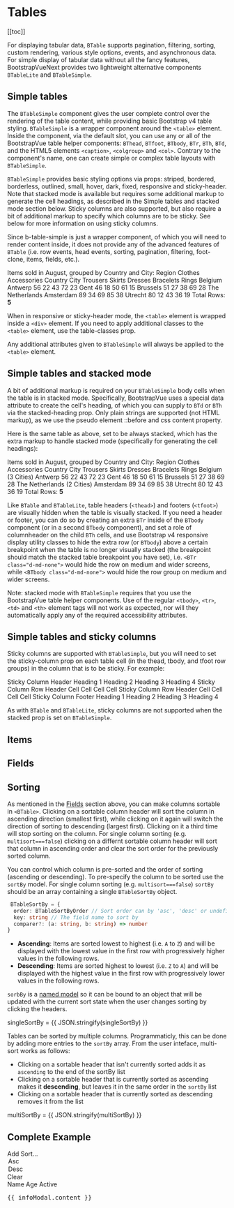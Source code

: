 # Tables

<ClientOnly>
  <Teleport to=".bd-toc">

[[toc]]

  </Teleport>
</ClientOnly>

<div class="lead mb-5">

For displaying tabular data, `BTable` supports pagination, filtering, sorting, custom rendering, various style options, events, and asynchronous data. For simple display of tabular data without all the fancy features, BootstrapVueNext provides two lightweight alternative components `BTableLite` and `BTableSimple`.

</div>

## Simple tables

The `BTableSimple` component gives the user complete control over the rendering of the table content, while providing basic Bootstrap v4 table styling. `BTableSimple` is a wrapper component around the `<table>` element. Inside the component, via the default slot, you can use any or all of the BootstrapVue table helper components: `BThead`, `BTfoot`, `BTbody`, `BTr`, `BTh`, `BTd`, and the HTML5 elements `<caption>`, `<colgroup>` and `<col>`. Contrary to the component's name, one can create simple or complex table layouts with `BTableSimple`.

`BTableSimple` provides basic styling options via props: striped, bordered, borderless, outlined, small, hover, dark, fixed, responsive and sticky-header. Note that stacked mode is available but requires some additional markup to generate the cell headings, as described in the Simple tables and stacked mode section below. Sticky columns are also supported, but also require a bit of additional markup to specify which columns are to be sticky. See below for more information on using sticky columns.

Since b-table-simple is just a wrapper component, of which you will need to render content inside, it does not provide any of the advanced features of `BTable` (i.e. row events, head events, sorting, pagination, filtering, foot-clone, items, fields, etc.).

<HighlightCard>
  <BTableSimple hover small caption-top responsive>
    <caption>Items sold in August, grouped by Country and City:</caption>
    <colgroup><col><col></colgroup>
    <colgroup><col><col><col></colgroup>
    <colgroup><col><col></colgroup>
    <BThead head-variant="dark">
      <BTr>
        <BTh colspan="2">Region</BTh>
        <BTh colspan="3">Clothes</BTh>
        <BTh colspan="2">Accessories</BTh>
      </BTr>
      <BTr>
        <BTh>Country</BTh>
        <BTh>City</BTh>
        <BTh>Trousers</BTh>
        <BTh>Skirts</BTh>
        <BTh>Dresses</BTh>
        <BTh>Bracelets</BTh>
        <BTh>Rings</BTh>
      </BTr>
    </BThead>
    <BTbody>
      <BTr>
        <BTh rowspan="3">Belgium</BTh>
        <BTh class="text-end">Antwerp</BTh>
        <BTd>56</BTd>
        <BTd>22</BTd>
        <BTd>43</BTd>
        <BTd variant="success">72</BTd>
        <BTd>23</BTd>
      </BTr>
      <BTr>
        <BTh class="text-end">Gent</BTh>
        <BTd>46</BTd>
        <BTd variant="warning">18</BTd>
        <BTd>50</BTd>
        <BTd>61</BTd>
        <BTd variant="danger">15</BTd>
      </BTr>
      <BTr>
        <BTh class="text-end">Brussels</BTh>
        <BTd>51</BTd>
        <BTd>27</BTd>
        <BTd>38</BTd>
        <BTd>69</BTd>
        <BTd>28</BTd>
      </BTr>
      <BTr>
        <BTh rowspan="2">The Netherlands</BTh>
        <BTh class="text-end">Amsterdam</BTh>
        <BTd variant="success">89</BTd>
        <BTd>34</BTd>
        <BTd>69</BTd>
        <BTd>85</BTd>
        <BTd>38</BTd>
      </BTr>
      <BTr>
        <BTh class="text-end">Utrecht</BTh>
        <BTd>80</BTd>
        <BTd variant="danger">12</BTd>
        <BTd>43</BTd>
        <BTd>36</BTd>
        <BTd variant="warning">19</BTd>
      </BTr>
    </BTbody>
    <BTfoot>
      <BTr>
        <BTd colspan="7" variant="secondary" class="text-end">
          Total Rows: <b>5</b>
        </BTd>
      </BTr>
    </BTfoot>
  </BTableSimple>
  <template #html>

```vue-html
<BTableSimple hover small caption-top responsive>
  <caption>
    Items sold in August, grouped by Country and City:
  </caption>
  <colgroup>
    <col />
    <col />
  </colgroup>
  <colgroup>
    <col />
    <col />
    <col />
  </colgroup>
  <colgroup>
    <col />
    <col />
  </colgroup>
  <BThead head-variant="dark">
    <BTr>
      <BTh colspan="2">Region</BTh>
      <BTh colspan="3">Clothes</BTh>
      <BTh colspan="2">Accessories</BTh>
    </BTr>
    <BTr>
      <BTh>Country</BTh>
      <BTh>City</BTh>
      <BTh>Trousers</BTh>
      <BTh>Skirts</BTh>
      <BTh>Dresses</BTh>
      <BTh>Bracelets</BTh>
      <BTh>Rings</BTh>
    </BTr>
  </BThead>
  <BTbody>
    <BTr>
      <BTh rowspan="3">Belgium</BTh>
      <BTh class="text-end">Antwerp</BTh>
      <BTd>56</BTd>
      <BTd>22</BTd>
      <BTd>43</BTd>
      <BTd variant="success">72</BTd>
      <BTd>23</BTd>
    </BTr>
    <BTr>
      <BTh class="text-end">Gent</BTh>
      <BTd>46</BTd>
      <BTd variant="warning">18</BTd>
      <BTd>50</BTd>
      <BTd>61</BTd>
      <BTd variant="danger">15</BTd>
    </BTr>
    <BTr>
      <BTh class="text-end">Brussels</BTh>
      <BTd>51</BTd>
      <BTd>27</BTd>
      <BTd>38</BTd>
      <BTd>69</BTd>
      <BTd>28</BTd>
    </BTr>
    <BTr>
      <BTh rowspan="2">The Netherlands</BTh>
      <BTh class="text-end">Amsterdam</BTh>
      <BTd variant="success">89</BTd>
      <BTd>34</BTd>
      <BTd>69</BTd>
      <BTd>85</BTd>
      <BTd>38</BTd>
    </BTr>
    <BTr>
      <BTh class="text-end">Utrecht</BTh>
      <BTd>80</BTd>
      <BTd variant="danger">12</BTd>
      <BTd>43</BTd>
      <BTd>36</BTd>
      <BTd variant="warning">19</BTd>
    </BTr>
  </BTbody>
  <BTfoot>
    <BTr>
      <BTd colspan="7" variant="secondary" class="text-end"> Total Rows: <b>5</b> </BTd>
    </BTr>
  </BTfoot>
</BTableSimple>
```

  </template>
</HighlightCard>

When in responsive or sticky-header mode, the `<table>` element is wrapped inside a `<div>` element. If you need to apply additional classes to the `<table>` element, use the table-classes prop.

Any additional attributes given to `BTableSimple` will always be applied to the `<table>` element.

## Simple tables and stacked mode

A bit of additional markup is required on your `BTableSimple` body cells when the table is in stacked mode. Specifically, BootstrapVue uses a special data attribute to create the cell's heading, of which you can supply to `BTd` or `BTh` via the stacked-heading prop. Only plain strings are supported (not HTML markup), as we use the pseudo element ::before and css content property.

Here is the same table as above, set to be always stacked, which has the extra markup to handle stacked mode (specifically for generating the cell headings):

<HighlightCard>
  <BTableSimple hover small caption-top stacked>
    <caption>Items sold in August, grouped by Country and City:</caption>
    <colgroup><col><col></colgroup>
    <colgroup><col><col><col></colgroup>
    <colgroup><col><col></colgroup>
    <BThead head-variant="dark">
      <BTr>
        <BTh colspan="2">Region</BTh>
        <BTh colspan="3">Clothes</BTh>
        <BTh colspan="2">Accessories</BTh>
      </BTr>
      <BTr>
        <BTh>Country</BTh>
        <BTh>City</BTh>
        <BTh>Trousers</BTh>
        <BTh>Skirts</BTh>
        <BTh>Dresses</BTh>
        <BTh>Bracelets</BTh>
        <BTh>Rings</BTh>
      </BTr>
    </BThead>
    <BTbody>
      <BTr>
        <BTh rowspan="3" class="text-center">Belgium (3 Cities)</BTh>
        <BTh stacked-heading="City" class="text-start">Antwerp</BTh>
        <BTd stacked-heading="Clothes: Trousers">56</BTd>
        <BTd stacked-heading="Clothes: Skirts">22</BTd>
        <BTd stacked-heading="Clothes: Dresses">43</BTd>
        <BTd stacked-heading="Accessories: Bracelets" variant="success">72</BTd>
        <BTd stacked-heading="Accessories: Rings">23</BTd>
      </BTr>
      <BTr>
        <BTh stacked-heading="City">Gent</BTh>
        <BTd stacked-heading="Clothes: Trousers">46</BTd>
        <BTd stacked-heading="Clothes: Skirts" variant="warning">18</BTd>
        <BTd stacked-heading="Clothes: Dresses">50</BTd>
        <BTd stacked-heading="Accessories: Bracelets">61</BTd>
        <BTd stacked-heading="Accessories: Rings" variant="danger">15</BTd>
      </BTr>
      <BTr>
        <BTh stacked-heading="City">Brussels</BTh>
        <BTd stacked-heading="Clothes: Trousers">51</BTd>
        <BTd stacked-heading="Clothes: Skirts">27</BTd>
        <BTd stacked-heading="Clothes: Dresses">38</BTd>
        <BTd stacked-heading="Accessories: Bracelets">69</BTd>
        <BTd stacked-heading="Accessories: Rings">28</BTd>
      </BTr>
      <BTr>
        <BTh rowspan="2" class="text-center">The Netherlands (2 Cities)</BTh>
        <BTh stacked-heading="City">Amsterdam</BTh>
        <BTd stacked-heading="Clothes: Trousers" variant="success">89</BTd>
        <BTd stacked-heading="Clothes: Skirts">34</BTd>
        <BTd stacked-heading="Clothes: Dresses">69</BTd>
        <BTd stacked-heading="Accessories: Bracelets">85</BTd>
        <BTd stacked-heading="Accessories: Rings">38</BTd>
      </BTr>
      <BTr>
        <BTh stacked-heading="City">Utrecht</BTh>
        <BTd stacked-heading="Clothes: Trousers">80</BTd>
        <BTd stacked-heading="Clothes: Skirts" variant="danger">12</BTd>
        <BTd stacked-heading="Clothes: Dresses">43</BTd>
        <BTd stacked-heading="Accessories: Bracelets">36</BTd>
        <BTd stacked-heading="Accessories: Rings" variant="warning">19</BTd>
      </BTr>
    </BTbody>
    <BTfoot>
      <BTr>
        <BTd colspan="7" variant="secondary" class="text-end">
          Total Rows: <b>5</b>
        </BTd>
      </BTr>
    </BTfoot>
  </BTableSimple>
  <template #html>

```vue-html
<BTableSimple hover small caption-top stacked>
  <caption>
    Items sold in August, grouped by Country and City:
  </caption>
  <colgroup>
    <col />
    <col />
  </colgroup>
  <colgroup>
    <col />
    <col />
    <col />
  </colgroup>
  <colgroup>
    <col />
    <col />
  </colgroup>
  <BThead head-variant="dark">
    <BTr>
      <BTh colspan="2">Region</BTh>
      <BTh colspan="3">Clothes</BTh>
      <BTh colspan="2">Accessories</BTh>
    </BTr>
    <BTr>
      <BTh>Country</BTh>
      <BTh>City</BTh>
      <BTh>Trousers</BTh>
      <BTh>Skirts</BTh>
      <BTh>Dresses</BTh>
      <BTh>Bracelets</BTh>
      <BTh>Rings</BTh>
    </BTr>
  </BThead>
  <BTbody>
    <BTr>
      <BTh rowspan="3" class="text-center">Belgium (3 Cities)</BTh>
      <BTh stacked-heading="City" class="text-start">Antwerp</BTh>
      <BTd stacked-heading="Clothes: Trousers">56</BTd>
      <BTd stacked-heading="Clothes: Skirts">22</BTd>
      <BTd stacked-heading="Clothes: Dresses">43</BTd>
      <BTd stacked-heading="Accessories: Bracelets" variant="success">72</BTd>
      <BTd stacked-heading="Accessories: Rings">23</BTd>
    </BTr>
    <BTr>
      <BTh stacked-heading="City">Gent</BTh>
      <BTd stacked-heading="Clothes: Trousers">46</BTd>
      <BTd stacked-heading="Clothes: Skirts" variant="warning">18</BTd>
      <BTd stacked-heading="Clothes: Dresses">50</BTd>
      <BTd stacked-heading="Accessories: Bracelets">61</BTd>
      <BTd stacked-heading="Accessories: Rings" variant="danger">15</BTd>
    </BTr>
    <BTr>
      <BTh stacked-heading="City">Brussels</BTh>
      <BTd stacked-heading="Clothes: Trousers">51</BTd>
      <BTd stacked-heading="Clothes: Skirts">27</BTd>
      <BTd stacked-heading="Clothes: Dresses">38</BTd>
      <BTd stacked-heading="Accessories: Bracelets">69</BTd>
      <BTd stacked-heading="Accessories: Rings">28</BTd>
    </BTr>
    <BTr>
      <BTh rowspan="2" class="text-center">The Netherlands (2 Cities)</BTh>
      <BTh stacked-heading="City">Amsterdam</BTh>
      <BTd stacked-heading="Clothes: Trousers" variant="success">89</BTd>
      <BTd stacked-heading="Clothes: Skirts">34</BTd>
      <BTd stacked-heading="Clothes: Dresses">69</BTd>
      <BTd stacked-heading="Accessories: Bracelets">85</BTd>
      <BTd stacked-heading="Accessories: Rings">38</BTd>
    </BTr>
    <BTr>
      <BTh stacked-heading="City">Utrecht</BTh>
      <BTd stacked-heading="Clothes: Trousers">80</BTd>
      <BTd stacked-heading="Clothes: Skirts" variant="danger">12</BTd>
      <BTd stacked-heading="Clothes: Dresses">43</BTd>
      <BTd stacked-heading="Accessories: Bracelets">36</BTd>
      <BTd stacked-heading="Accessories: Rings" variant="warning">19</BTd>
    </BTr>
  </BTbody>
  <BTfoot>
    <BTr>
      <BTd colspan="7" variant="secondary" class="text-end"> Total Rows: <b>5</b> </BTd>
    </BTr>
  </BTfoot>
</BTableSimple>
```

  </template>
</HighlightCard>

Like `BTable` and `BTableLite`, table headers (`<thead>`) and footers (`<tfoot>`) are visually hidden when the table is visually stacked. If you need a header or footer, you can do so by creating an extra `BTr` inside of the `BTbody` component (or in a second `BTbody` component), and set a role of columnheader on the child `BTh` cells, and use Bootstrap v4 responsive display utility classes to hide the extra row (or `BTbody`) above a certain breakpoint when the table is no longer visually stacked (the breakpoint should match the stacked table breakpoint you have set), i.e. `<BTr class="d-md-none">` would hide the row on medium and wider screens, while `<BTbody class="d-md-none">` would hide the row group on medium and wider screens.

Note: stacked mode with `BTableSimple` requires that you use the BootstrapVue table helper components. Use of the regular `<tbody>`, `<tr>`, `<td>` and `<th>` element tags will not work as expected, nor will they automatically apply any of the required accessibility attributes.

## Simple tables and sticky columns

Sticky columns are supported with `BTableSimple`, but you will need to set the sticky-column prop on each table cell (in the thead, tbody, and tfoot row groups) in the column that is to be sticky. For example:

<HighlightCard>
  <BTableSimple responsive>
    <BThead>
      <BTr>
        <BTh sticky-column>Sticky Column Header</BTh>
        <BTh>Heading 1</BTh>
        <BTh>Heading 2</BTh>
        <BTh>Heading 3</BTh>
        <BTh>Heading 4</BTh>
      </BTr>
    </BThead>
    <BTbody>
      <BTr>
        <BTh sticky-column>Sticky Column Row Header</BTh>
        <BTd>Cell</BTd>
        <BTd>Cell</BTd>
        <BTd>Cell</BTd>
        <BTd>Cell</BTd>
      </BTr>
      <BTr>
        <BTh sticky-column>Sticky Column Row Header</BTh>
        <BTd>Cell</BTd>
        <BTd>Cell</BTd>
        <BTd>Cell</BTd>
        <BTd>Cell</BTd>
      </BTr>
    </BTbody>
    <BTfoot>
      <BTr>
        <BTh sticky-column>Sticky Column Footer</BTh>
        <BTh>Heading 1</BTh>
        <BTh>Heading 2</BTh>
        <BTh>Heading 3</BTh>
        <BTh>Heading 4</BTh>
      </BTr>
    </BTfoot>
  </BTableSimple>
  <template #html>

```vue-html
<BTableSimple responsive>
  <BThead>
    <BTr>
      <BTh sticky-column>Sticky Column Header</BTh>
      <BTh>Heading 1</BTh>
      <BTh>Heading 2</BTh>
      <BTh>Heading 3</BTh>
      <BTh>Heading 4</BTh>
    </BTr>
  </BThead>
  <BTbody>
    <BTr>
      <BTh sticky-column>Sticky Column Row Header</BTh>
      <BTd>Cell</BTd>
      <BTd>Cell</BTd>
      <BTd>Cell</BTd>
      <BTd>Cell</BTd>
    </BTr>
    <BTr>
      <BTh sticky-column>Sticky Column Row Header</BTh>
      <BTd>Cell</BTd>
      <BTd>Cell</BTd>
      <BTd>Cell</BTd>
      <BTd>Cell</BTd>
    </BTr>
  </BTbody>
  <BTfoot>
    <BTr>
      <BTh sticky-column>Sticky Column Footer</BTh>
      <BTh>Heading 1</BTh>
      <BTh>Heading 2</BTh>
      <BTh>Heading 3</BTh>
      <BTh>Heading 4</BTh>
    </BTr>
  </BTfoot>
</BTableSimple>
```

  </template>
</HighlightCard>

As with `BTable` and `BTableLite`, sticky columns are not supported when the stacked prop is set on `BTableSimple`.

## Items

## Fields

## Sorting

As mentioned in the [Fields](#fields) section above, you can make columns
sortable in `<BTable>`. Clicking on a sortable column header will sort the column in ascending
direction (smallest first), while clicking on it again will switch the direction of sorting to
descending (largest first). Clicking on it a third time will stop sorting on the column. For
single column sorting (e.g. `multisort===false`) clicking on a differnt sortable column header will
sort that column in ascending order and clear the sort order for the previously sorted column.

You can control which column is pre-sorted and the order of sorting (ascending or descending). To
pre-specify the column to be sorted use the `sortBy` model. For single column sorting (e.g. `multisort===false`)
`sortBy` should be an array containing a single `BTableSortBy` object.

```ts
 BTableSortBy = {
  order: BTableSortByOrder // Sort order can by 'asc', 'desc' or undefined
  key: string // The field name to sort by
  comparer?: (a: string, b: string) => number
}
```

- **Ascending**: Items are sorted lowest to highest (i.e. `A` to `Z`) and will be displayed with the
  lowest value in the first row with progressively higher values in the following rows.
- **Descending**: Items are sorted highest to lowest (i.e. `Z` to `A`) and will be displayed with
  the highest value in the first row with progressively lower values in the following rows.

<HighlightCard>
  <BTable
    :sort-by="[{key: 'first_name', order: 'desc'}]"
    :items="sortItems"
    :fields="sortFields"/>
  <template #html>

```vue
<template>
  <BTable :sort-by="[{key: 'first_name', order: 'desc'}]" :items="sortItems" :fields="sortFields" />
</template>

<script setup lang="ts">
import {BTable, type TableFieldRaw, type TableItem} from 'bootstrap-vue-next'

interface SortPerson {
  first_name: string
  last_name: string
  age: number
  isActive: boolean
}

const sortItems: TableItem<Person>[] = [
  {isActive: true, age: 40, first_name: 'Dickerson', last_name: 'Macdonald'},
  {isActive: true, age: 45, first_name: 'Zelda', last_name: 'Macdonald'},
  {isActive: false, age: 21, first_name: 'Larsen', last_name: 'Shaw'},
  {isActive: false, age: 89, first_name: 'Geneva', last_name: 'Wilson'},
  {isActive: false, age: 89, first_name: 'Gary', last_name: 'Wilson'},
  {isActive: true, age: 38, first_name: 'Jami', last_name: 'Carney'},
]

const sortFields: Exclude<TableFieldRaw<SortPerson>, string>[] = [
  {key: 'last_name', sortable: true},
  {key: 'first_name', sortable: true},
  {key: 'age', sortable: true},
  {key: 'isActive', sortable: false},
]
</script>
```

  </template>
</HighlightCard>

`sorbBy` is a [named model](https://vuejs.org/guide/components/v-model.html#multiple-v-model-bindings)
so it can be bound to an object that will be updated with the current sort state when the user changes
sorting by clicking the headers.

<HighlightCard>
  <BTable
    :sort-by="singleSortBy"
    :items="sortItems"
    :fields="sortFields"/>
    <div>singleSortBy = {{ JSON.stringify(singleSortBy) }}</div>
  <template #html>

```vue
<template>
  <BTable :sort-by="singleSortBy" :items="sortItems" :fields="sortFields" />
  <div>singleSortBy = {{ JSON.stringify(singleSortBy) }}</div>
</template>

<script setup lang="ts">
import {BTable, type TableFieldRaw, type TableItem} from 'bootstrap-vue-next'
import {ref} from 'vue'

interface SortPerson {
  first_name: string
  last_name: string
  age: number
  isActive: boolean
}

const sortItems: TableItem<Person>[] = [
  {isActive: true, age: 40, first_name: 'Dickerson', last_name: 'Macdonald'},
  {isActive: true, age: 45, first_name: 'Zelda', last_name: 'Macdonald'},
  {isActive: false, age: 21, first_name: 'Larsen', last_name: 'Shaw'},
  {isActive: false, age: 89, first_name: 'Geneva', last_name: 'Wilson'},
  {isActive: false, age: 89, first_name: 'Gary', last_name: 'Wilson'},
  {isActive: true, age: 38, first_name: 'Jami', last_name: 'Carney'},
]

const sortFields: Exclude<TableFieldRaw<SortPerson>, string>[] = [
  {key: 'last_name', sortable: true},
  {key: 'first_name', sortable: true},
  {key: 'age', sortable: true},
  {key: 'isActive', sortable: false},
]
</script>
```

  </template>
</HighlightCard>

Tables can be sorted by multiple columns. Programmaticly, this can be done by adding more entries
to the `sortBy` array. From the user inteface, multi-sort works as follows:

- Clicking on a sortable header that isn't currently sorted adds it as `ascending` to the end of the sortBy list
- Clicking on a sortable header that is currently sorted as ascending makes it **descending**, but leaves it in the same order in the `sortBy` list
- Clicking on a sortable header that is currently sorted as descending removes it from the list

<HighlightCard>
  <BTable
    v-model:sort-by="multiSortBy"
    :items="sortItems"
    :fields="sortFields"
    :multisort="true"/>
    <div>multiSortBy = {{ JSON.stringify(multiSortBy) }}</div>
  <template #html>

```vue
<template>
  <BTable v-model:sort-by="multiSortBy" :items="sortItems" :fields="sortFields" :multisort="true" />
  <div>multiSortBy = {{ JSON.stringify(multiSortBy) }}</div>
</template>

<script setup lang="ts">
import {BTable, type TableFieldRaw, type TableItem} from 'bootstrap-vue-next'
import {ref} from 'vue'

interface SortPerson {
  first_name: string
  last_name: string
  age: number
  isActive: boolean
}

const sortItems: TableItem<Person>[] = [
  {isActive: true, age: 40, first_name: 'Dickerson', last_name: 'Macdonald'},
  {isActive: true, age: 45, first_name: 'Zelda', last_name: 'Macdonald'},
  {isActive: false, age: 21, first_name: 'Larsen', last_name: 'Shaw'},
  {isActive: false, age: 89, first_name: 'Geneva', last_name: 'Wilson'},
  {isActive: false, age: 89, first_name: 'Gary', last_name: 'Wilson'},
  {isActive: true, age: 38, first_name: 'Jami', last_name: 'Carney'},
]

const sortFields: Exclude<TableFieldRaw<SortPerson>, string>[] = [
  {key: 'last_name', sortable: true},
  {key: 'first_name', sortable: true},
  {key: 'age', sortable: true},
  {key: 'isActive', sortable: false},
]
</script>
```

  </template>
</HighlightCard>

## Complete Example

<HighlightCard>
  <BContainer class="py-5">
    <!-- User Interface controls -->
    <BRow>
      <BCol lg="6" class="my-1">
        <BFormGroup
          v-slot="{ariaDescribedby}"
          label="Sort"
          label-for="sort-by-select"
          label-cols-sm="3"
          label-align-sm="right"
          label-size="sm"
          class="mb-0"
        >
          <BButton size="sm" @click="onAddSort">Add Sort...</BButton>
          <BInputGroup v-for="sort in sortBy" :key="sort.key" size="sm">
            <BFormSelect
              id="sort-by-select"
              v-model="sort.key"
              :options="sortOptions"
              :aria-describedby="ariaDescribedby"
              class="w-75"
            >
              <template #first>
                <option value="">-- none --</option>
              </template>
            </BFormSelect>
            <BFormSelect
              v-model="sort.order"
              :disabled="!sortBy"
              :aria-describedby="ariaDescribedby"
              size="sm"
              class="w-25"
            >
              <option value="asc">Asc</option>
              <option value="desc">Desc</option>
            </BFormSelect>
          </BInputGroup>
        </BFormGroup>
      </BCol>
      <BCol lg="6" class="my-1">
        <BFormGroup
          label="Filter"
          label-for="filter-input"
          label-cols-sm="3"
          label-align-sm="right"
          label-size="sm"
          class="mb-0"
        >
          <BInputGroup size="sm">
            <BFormInput
              id="filter-input"
              v-model="filter"
              type="search"
              placeholder="Type to Search"
            />
            <BInputGroupAppend>
              <BButton :disabled="!filter" @click="filter = ''">Clear</BButton>
            </BInputGroupAppend>
          </BInputGroup>
        </BFormGroup>
      </BCol>
      <BCol lg="6" class="my-1">
        <BFormGroup
          v-slot="{ariaDescribedby}"
          v-model="sortDirection"
          label="Filter On"
          description="Leave all unchecked to filter on all data"
          label-cols-sm="3"
          label-align-sm="right"
          label-size="sm"
          class="mb-0"
        >
          <div class="d-flex gap-2">
            <BFormCheckbox v-model="filterOn" value="name" :aria-describedby="ariaDescribedby"
              >Name</BFormCheckbox
            >
            <BFormCheckbox v-model="filterOn" value="age" :aria-describedby="ariaDescribedby"
              >Age</BFormCheckbox
            >
            <BFormCheckbox v-model="filterOn" value="isActive" :aria-describedby="ariaDescribedby"
              >Active</BFormCheckbox
            >
          </div>
        </BFormGroup>
      </BCol>
      <BCol sm="5" md="6" class="my-1">
        <BFormGroup
          label="Per page"
          label-for="per-page-select"
          label-cols-sm="6"
          label-cols-md="4"
          label-cols-lg="3"
          label-align-sm="right"
          label-size="sm"
          class="mb-0"
        >
          <BFormSelect id="per-page-select" v-model="perPage" :options="pageOptions" size="sm" />
        </BFormGroup>
      </BCol>
      <BCol sm="7" md="6" class="my-1">
        <BPagination
          v-model="currentPage"
          :total-rows="totalRows"
          :per-page="perPage"
          :align="'fill'"
          size="sm"
          class="my-0"
        />
      </BCol>
    </BRow>
    <!-- Main table element for typed table-->
    <BTable
      v-model:sort-by="sortBy"
      :sort-internal="true"
      :items="itemsTyped"
      :fields="fieldsTyped"
      :current-page="currentPage"
      :per-page="perPage"
      :filter="filter"
      :responsive="false"
      :filterable="filterOn"
      :small="true"
      :multisort="true"
      @filtered="onFiltered"
    >
      <template #cell(name)="row">
        {{ (row.value as PersonName).first }}
        {{ (row.value as PersonName).last }}
      </template>
      <template #cell(actions)="row">
        <BButton size="sm" class="mr-1" @click="info(row.item, row.index)"> Info modal </BButton>
        <BButton size="sm" @click="row.toggleDetails">
          {{ row.detailsShowing ? 'Hide' : 'Show' }} Details
        </BButton>
      </template>
      <template #row-details="row">
        <BCard>
          <ul>
            <li v-for="(value, key) in row.item" :key="key">{{ key }}: {{ value }}</li>
            <BButton size="sm" @click="row.toggleDetails"> Toggle Details </BButton>
          </ul>
        </BCard>
      </template>
    </BTable>
    <!-- Info modal -->
    <BModal
      :id="infoModal.id"
      v-model="infoModal.open"
      :title="infoModal.title"
      :ok-only="true"
      @hide="resetInfoModal"
    >
      <pre>{{ infoModal.content }}</pre>
    </BModal>
  </BContainer>
  <template #html>

```vue
<template>
  <BContainer class="py-5">
    <!-- User Interface controls -->
    <BRow>
      <BCol lg="6" class="my-1">
        <BFormGroup
          v-slot="{ariaDescribedby}"
          label="Sort"
          label-for="sort-by-select"
          label-cols-sm="3"
          label-align-sm="right"
          label-size="sm"
          class="mb-0"
        >
          <BButton size="sm" @click="onAddSort">Add Sort...</BButton>
          <BInputGroup v-for="sort in sortBy" :key="sort.key" size="sm">
            <BFormSelect
              id="sort-by-select"
              v-model="sort.key"
              :options="sortOptions"
              :aria-describedby="ariaDescribedby"
              class="w-75"
            >
              <template #first>
                <option value="">-- none --</option>
              </template>
            </BFormSelect>
            <BFormSelect
              v-model="sort.order"
              :disabled="!sortBy"
              :aria-describedby="ariaDescribedby"
              size="sm"
              class="w-25"
            >
              <option value="asc">Asc</option>
              <option value="desc">Desc</option>
            </BFormSelect>
          </BInputGroup>
        </BFormGroup>
      </BCol>
      <BCol lg="6" class="my-1">
        <BFormGroup
          label="Filter"
          label-for="filter-input"
          label-cols-sm="3"
          label-align-sm="right"
          label-size="sm"
          class="mb-0"
        >
          <BInputGroup size="sm">
            <BFormInput
              id="filter-input"
              v-model="filter"
              type="search"
              placeholder="Type to Search"
            />
            <BInputGroupAppend>
              <BButton :disabled="!filter" @click="filter = ''">Clear</BButton>
            </BInputGroupAppend>
          </BInputGroup>
        </BFormGroup>
      </BCol>
      <BCol lg="6" class="my-1">
        <BFormGroup
          v-slot="{ariaDescribedby}"
          v-model="sortDirection"
          label="Filter On"
          description="Leave all unchecked to filter on all data"
          label-cols-sm="3"
          label-align-sm="right"
          label-size="sm"
          class="mb-0"
        >
          <div class="d-flex gap-2">
            <BFormCheckbox v-model="filterOn" value="name" :aria-describedby="ariaDescribedby"
              >Name</BFormCheckbox
            >
            <BFormCheckbox v-model="filterOn" value="age" :aria-describedby="ariaDescribedby"
              >Age</BFormCheckbox
            >
            <BFormCheckbox v-model="filterOn" value="isActive" :aria-describedby="ariaDescribedby"
              >Active</BFormCheckbox
            >
          </div>
        </BFormGroup>
      </BCol>
      <BCol sm="5" md="6" class="my-1">
        <BFormGroup
          label="Per page"
          label-for="per-page-select"
          label-cols-sm="6"
          label-cols-md="4"
          label-cols-lg="3"
          label-align-sm="right"
          label-size="sm"
          class="mb-0"
        >
          <BFormSelect id="per-page-select" v-model="perPage" :options="pageOptions" size="sm" />
        </BFormGroup>
      </BCol>
      <BCol sm="7" md="6" class="my-1">
        <BPagination
          v-model="currentPage"
          :total-rows="totalRows"
          :per-page="perPage"
          :align="'fill'"
          size="sm"
          class="my-0"
        />
      </BCol>
    </BRow>
    <!-- Main table element for typed table-->
    <BTable
      v-model:sort-by="sortBy"
      :sort-internal="true"
      :items="itemsTyped"
      :fields="fieldsTyped"
      :current-page="currentPage"
      :per-page="perPage"
      :filter="filter"
      :responsive="false"
      :filterable="filterOn"
      :small="true"
      :multisort="true"
      @filtered="onFiltered"
    >
      <template #cell(name)="row">
        {{ (row.value as PersonName).first }}
        {{ (row.value as PersonName).last }}
      </template>
      <template #cell(actions)="row">
        <BButton size="sm" class="mr-1" @click="info(row.item, row.index)"> Info modal </BButton>
        <BButton size="sm" @click="row.toggleDetails">
          {{ row.detailsShowing ? 'Hide' : 'Show' }} Details
        </BButton>
      </template>
      <template #row-details="row">
        <BCard>
          <ul>
            <li v-for="(value, key) in row.item" :key="key">{{ key }}: {{ value }}</li>
            <BButton size="sm" @click="row.toggleDetails"> Toggle Details </BButton>
          </ul>
        </BCard>
      </template>
    </BTable>
    <!-- Info modal -->
    <BModal
      :id="infoModal.id"
      v-model="infoModal.open"
      :title="infoModal.title"
      :ok-only="true"
      @hide="resetInfoModal"
    >
      <pre>{{ infoModal.content }}</pre>
    </BModal>
  </BContainer>
</template>

<script setup lang="ts">
import {
  BButton,
  BFormSelect,
  BInputGroup,
  BFormCheckbox,
  BFormGroup,
  BCol,
  BFormInput,
  BInputGroupAppend,
  BFormCHeckbox,
  BPagination,
  BRow,
  BModal,
  BContainer,
  BTable,
  type BTableSortBy,
  type ColorVariant,
  type TableFieldRaw,
  type TableItem,
  type LiteralUnion,
} from 'bootstrap-vue-next'
import {computed, reactive, ref} from 'vue'

interface PersonName {
  first: string
  last: string
}

interface Person {
  name: PersonName
  age: number
  isActive: boolean
}

const itemsTyped: TableItem<Person>[] = [
  {isActive: true, age: 40, name: {first: 'Dickerson', last: 'Macdonald'}},
  {isActive: false, age: 21, name: {first: 'Larsen', last: 'Shaw'}},
  {
    isActive: false,
    age: 9,
    name: {first: 'Mini', last: 'Navarro'},
    _rowVariant: 'success' as ColorVariant,
  },
  {isActive: false, age: 89, name: {first: 'Geneva', last: 'Wilson'}},
  {isActive: true, age: 38, name: {first: 'Jami', last: 'Carney'}},
  {isActive: false, age: 27, name: {first: 'Essie', last: 'Dunlap'}},
  {isActive: true, age: 40, name: {first: 'Thor', last: 'Macdonald'}},
  {
    isActive: true,
    age: 87,
    name: {first: 'Larsen', last: 'Shaw'},
    _cellVariants: {age: 'danger', isActive: 'warning'},
  },
  {isActive: false, age: 26, name: {first: 'Mitzi', last: 'Navarro'}},
  {isActive: false, age: 22, name: {first: 'Genevieve', last: 'Wilson'}},
  {isActive: true, age: 38, name: {first: 'John', last: 'Carney'}},
  {isActive: false, age: 29, name: {first: 'Dick', last: 'Dunlap'}},
]

const fieldsTyped: Exclude<TableFieldRaw<Person>, string>[] = [
  {
    key: 'name',
    label: 'Person full name',
    sortable: true,
    sortDirection: 'desc',
  },
  {
    key: 'sortableName',
    label: 'Person sortable name',
    sortable: true,
    sortDirection: 'desc',
    formatter: (_value: unknown, _key?: LiteralUnion<keyof Person>, item?: Person) =>
      item ? `${item.name.last}, ${item.name.first}` : 'Something went wrong',
    sortByFormatted: true,
    filterByFormatted: true,
  },
  {key: 'age', label: 'Person age', sortable: true, class: 'text-center'},
  {
    key: 'isActive',
    label: 'Is Active',
    formatter: (value: unknown) => (value ? 'Yes' : 'No'),
    sortable: true,
    sortByFormatted: true,
    filterByFormatted: true,
  },
  {key: 'actions', label: 'Actions'},
]

const pageOptions = [
  {value: 5, text: '5'},
  {value: 10, text: '10'},
  {value: 15, text: '15'},
  {value: 100, text: 'Show a lot'},
]

const totalRows = ref(itemsTyped.length)
const currentPage = ref(1)
const perPage = ref(5)
const sortBy = ref<BTableSortBy[]>([])
const sortDirection = ref('asc')
const filter = ref('')
const filterOn = ref([])
const infoModal = reactive({
  open: false,
  id: 'info-modal',
  title: '',
  content: '',
})

// Create an options list from our fields
const sortOptions = computed(() =>
  fieldsTyped.filter((f) => f.sortable).map((f) => ({text: f.label, value: f.key}))
)

function info(item: TableItem<Person>, index: number) {
  infoModal.title = `Row index: ${index}`
  infoModal.content = JSON.stringify(item, null, 2)
  infoModal.open = true
}

function resetInfoModal() {
  infoModal.title = ''
  infoModal.content = ''
}

function onFiltered(filteredItems: TableItem<Person>[]) {
  // Trigger pagination to update the number of buttons/pages due to filtering
  totalRows.value = filteredItems.length
  currentPage.value = 1
}

function onAddSort() {
  sortBy.value.push({key: '', order: 'asc'})
}
</script>
```

  </template>
</HighlightCard>

<ComponentReference :data="data" />

<script setup lang="ts">
import {data} from '../../data/components/table.data'
import ComponentReference from '../../components/ComponentReference.vue'
import HighlightCard from '../../components/HighlightCard.vue'
import {
  BButton,
  BCard,
  BCardBody,
  BCol,
  BContainer,
  BFormCheckbox,
  BFormGroup,
  BFormInput,
  BFormSelect,
  BInputGroup,
  BInputGroupAppend,
  BModal,
  BPagination,
  BRow,
  BTable,
  BTableSimple,
  type BTableSortBy,
  BTd,
  BTbody,
  BTfoot,
  BThead,
  BTh,
  BTr,
  type ColorVariant,
  type LiteralUnion,
  type TableFieldRaw,
  type TableItem
} from 'bootstrap-vue-next'
import {computed, reactive, ref} from 'vue'

interface SortPerson {
  first_name: string
  last_name: string
  age: number
  isActive: boolean
}

const singleSortBy = ref<BTableSortBy[]>([{key: 'first_name', order: 'desc'}])

const multiSortBy = ref<BTableSortBy[]>([
  {key: 'last_name', order: 'asc'},
  {key: 'first_name', order: 'asc'},
])

const sortItems: TableItem<SortPerson>[] = [
  {isActive: true, age: 40, first_name: 'Dickerson', last_name: 'Macdonald'},
  {isActive: true, age: 45, first_name: 'Zelda', last_name: 'Macdonald'},
  {isActive: false, age: 21, first_name: 'Larsen', last_name: 'Shaw'},
  {isActive: false, age: 89, first_name: 'Geneva', last_name: 'Wilson'},
  {isActive: false, age: 89, first_name: 'Gary', last_name: 'Wilson'},
  {isActive: true, age: 38, first_name: 'Jami', last_name: 'Carney'},
]

const sortFields: Exclude<TableFieldRaw<SortPerson>, string>[] = [
  {key: 'last_name', sortable: true},
  {key: 'first_name', sortable: true},
  {key: 'age', sortable: true},
  {key: 'isActive', sortable: false},
]

interface PersonName {
  first: string
  last: string
}

interface Person {
  name: PersonName
  age: number
  isActive: boolean
}

const itemsTyped: TableItem<Person>[] = [
  {isActive: true, age: 40, name: {first: 'Dickerson', last: 'Macdonald'}},
  {isActive: false, age: 21, name: {first: 'Larsen', last: 'Shaw'}},
  {
    isActive: false,
    age: 9,
    name: {first: 'Mini', last: 'Navarro'},
    _rowVariant: 'success' as ColorVariant,
  },
  {isActive: false, age: 89, name: {first: 'Geneva', last: 'Wilson'}},
  {isActive: true, age: 38, name: {first: 'Jami', last: 'Carney'}},
  {isActive: false, age: 27, name: {first: 'Essie', last: 'Dunlap'}},
  {isActive: true, age: 40, name: {first: 'Thor', last: 'Macdonald'}},
  {
    isActive: true,
    age: 87,
    name: {first: 'Larsen', last: 'Shaw'},
    _cellVariants: {age: 'danger', isActive: 'warning'},
  },
  {isActive: false, age: 26, name: {first: 'Mitzi', last: 'Navarro'}},
  {isActive: false, age: 22, name: {first: 'Genevieve', last: 'Wilson'}},
  {isActive: true, age: 38, name: {first: 'John', last: 'Carney'}},
  {isActive: false, age: 29, name: {first: 'Dick', last: 'Dunlap'}},
]

const fieldsTyped: Exclude<TableFieldRaw<Person>, string>[] = [
  {
    key: 'name',
    label: 'Person full name',
    sortable: true,
    sortDirection: 'desc',
  },
  {
    key: 'sortableName',
    label: 'Person sortable name',
    sortable: true,
    sortDirection: 'desc',
    formatter: (_value: unknown, _key?: LiteralUnion<keyof Person>, item?: Person) =>
      item ? `${item.name.last}, ${item.name.first}` : 'Something went wrong',
    sortByFormatted: true,
    filterByFormatted: true,
  },
  {key: 'age', label: 'Person age', sortable: true, class: 'text-center'},
  {
    key: 'isActive',
    label: 'Is Active',
    formatter: (value: unknown) => (value ? 'Yes' : 'No'),
    sortable: true,
    sortByFormatted: true,
    filterByFormatted: true,
  },
  {key: 'actions', label: 'Actions'},
]

const pageOptions = [
  {value: 5, text: '5'},
  {value: 10, text: '10'},
  {value: 15, text: '15'},
  {value: 100, text: 'Show a lot'},
]

const totalRows = ref(itemsTyped.length)
const currentPage = ref(1)
const perPage = ref(5)
const sortBy = ref<BTableSortBy[]>([])
const sortDirection = ref('asc')
const filter = ref('')
const filterOn = ref([])
const infoModal = reactive({
  open: false,
  id: 'info-modal',
  title: '',
  content: '',
})

// Create an options list from our fields
const sortOptions = computed(() =>
  fieldsTyped.filter((f) => f.sortable).map((f) => ({text: f.label, value: f.key}))
)

function info(item: TableItem<Person>, index: number) {
  infoModal.title = `Row index: ${index}`
  infoModal.content = JSON.stringify(item, null, 2)
  infoModal.open = true
}

function resetInfoModal() {
  infoModal.title = ''
  infoModal.content = ''
}

function onFiltered(filteredItems: TableItem<Person>[]) {
  // Trigger pagination to update the number of buttons/pages due to filtering
  totalRows.value = filteredItems.length
  currentPage.value = 1
}

function onAddSort() {
  sortBy.value.push({key: '', order: 'asc'})
}

</script>

